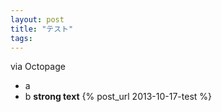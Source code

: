 ```yaml
---
layout: post
title: "テスト"
tags:
---
```


via Octopage

- a
- b
**strong text**
{% post_url 2013-10-17-test %}